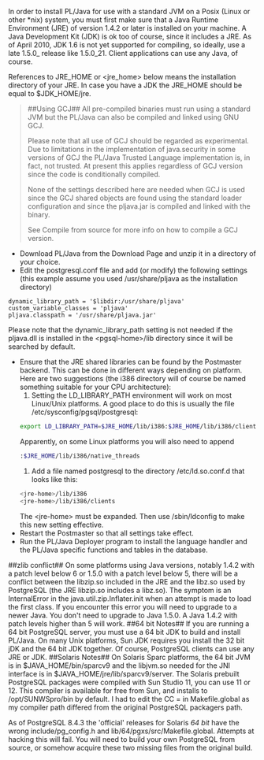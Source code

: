 In order to install PL/Java for use with a standard JVM on a Posix (Linux or other *nix) system, you must first make sure that a Java Runtime Environment (JRE) of version 1.4.2 or later is installed on your machine. A Java Development Kit (JDK) is ok too of course, since it includes a JRE.   As of April 2010, JDK 1.6 is not yet supported for compiling, so ideally, use a late 1.5.0_ release like 1.5.0_21.    Client applications can use any Java, of course.

References to JRE_HOME or &lt;jre_home&gt; below means the installation directory of your JRE. In case you have a JDK the JRE_HOME should be equal to $JDK_HOME/jre.

> ##Using GCJ##
> All pre-compiled binaries must run using a standard JVM but the PL/Java can also be compiled and linked using GNU GCJ.
>
> Please note that all use of GCJ should be regarded as experimental. Due to limitations in the implementation of java.security in some versions of GCJ the PL/Java Trusted Language implementation is, in fact, not trusted. At present this applies regardless of GCJ version since the code is conditionally compiled.
>
> None of the settings described here are needed when GCJ is used since the GCJ shared objects are found using the standard loader configuration and since the pljava.jar is compiled and linked with the binary.
>
> See Compile from source for more info on how to compile a GCJ version.

* Download PL/Java from the Download Page and unzip it in a directory of your choice.
* Edit the postgresql.conf file and add (or modify) the following settings (this example assume you used /usr/share/pljava as the installation directory)

```properties
dynamic_library_path = '$libdir:/usr/share/pljava'
custom_variable_classes = 'pljava'
pljava.classpath = '/usr/share/pljava.jar'
```
Please note that the dynamic_library_path setting is not needed if the pljava.dll is installed in the &lt;pgsql-home&gt;/lib directory since it will be searched by default.
* Ensure that the JRE shared libraries can be found by the Postmaster backend. This can be done in different ways depending on platform. Here are two suggestions (the i386 directory will of course be named something suitable for your CPU architecture):
    1. Setting the LD_LIBRARY_PATH environment will work on most Linux/Unix platforms. A good place to do this is usually the file /etc/sysconfig/pgsql/postgresql:
    ```sh
    export LD_LIBRARY_PATH=$JRE_HOME/lib/i386:$JRE_HOME/lib/i386/client
    ```
    Apparently, on some Linux platforms you will also need to append
    ```sh
    :$JRE_HOME/lib/i386/native_threads
    ```
    1. Add a file named postgresql to the directory /etc/ld.so.conf.d that looks like this:
    ```sh
    <jre-home>/lib/i386
    <jre-home>/lib/i386/clients
    ```
    The &lt;jre-home&gt; must be expanded. Then use /sbin/ldconfig to make this new setting effective.
* Restart the Postmaster so that all settings take effect.
* Run the PL/Java Deployer program to install the language handler and the PL/Java specific functions and tables in the database.

##zlib conflict##
On some platforms using Java versions, notably 1.4.2 with a patch level below 6 or 1.5.0 with a patch level below 5, there will be a conflict between the libzip.so included in the JRE and the libz.so used by PostgreSQL (the JRE libzip.so includes a libz.so). The symptom is an InternalError in the java.util.zip.Inflater.init when an attempt is made to load the first class. If you encounter this error you will need to upgrade to a newer Java. You don't need to upgrade to Java 1.5.0. A Java 1.4.2 with patch levels higher than 5 will work.
##64 bit Notes##
If you are running a 64 bit PostgreSQL server, you must use a 64 bit JDK to build and install PL/Java.  On many Unix platforms, Sun JDK requires you install the 32 bit jDK and the 64 bit JDK together. Of course, PostgreSQL clients can use any JRE or JDK.
##Solaris Notes##
On Solaris Sparc platforms, the 64 bit JVM is in $JAVA_HOME/bin/sparcv9 and the libjvm.so needed for the JNI interface is in $JAVA_HOME/jre/lib/sparcv9/server.   The Solaris prebuilt PostgreSQL packages were compiled with Sun Studio 11, you can use 11 or 12.  This compiler is available for free from Sun, and installs to /opt/SUNWSpro/bin by default.   I had to edit the CC = in Makefile.global as my compiler path differed from the original PostgreSQL packagers path.

As of PostgreSQL 8.4.3 the 'official' releases for Solaris *64 bit* have the wrong include/pg_config.h and lib/64/pgxs/src/Makefile.global.  Attempts at hacking this will fail.   You will need to build your own PostgreSQL from source, or somehow acquire these two missing files from the original build.
